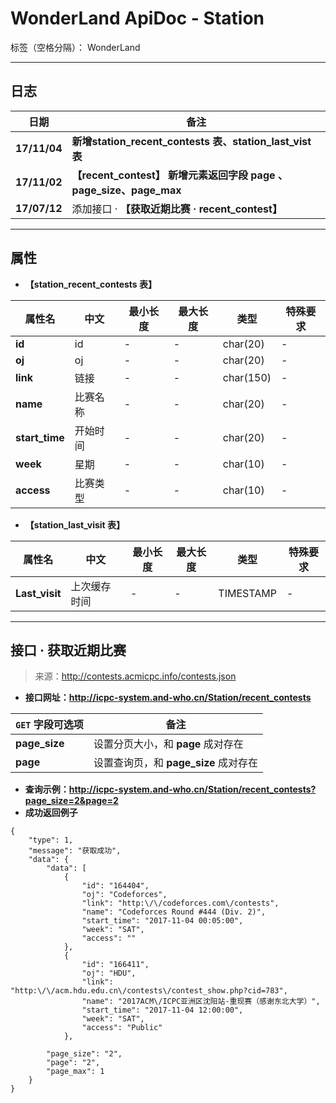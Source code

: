 ﻿# WonderLand ApiDoc - Station

标签（空格分隔）： WonderLand

---

## **日志**

| 日期         | 备注  
| ------------ | ------
| **17/11/04** | **新增station_recent_contests 表、station_last_vist 表**
| **17/11/02** | **【recent_contest】 新增元素返回字段 page 、page_size、page_max**
| **17/07/12** | 添加接口 · **【获取近期比赛 · recent_contest】**
 
---


## **属性**

- **【station_recent_contests 表】**

| 属性名        | 中文   | 最小长度 | 最大长度 | 类型      | 特殊要求
| ------------- | ------ | -------- | -------- | --------- | --------
| **id**        | id     | -        | -        | char(20)  | -
| **oj**        | oj     | -        | -        | char(20)  | -                     
| **link**      | 链接   | -        | -        | char(150) | - 
| **name**      |比赛名称| -        | -        | char(20)  | -
| **start_time**|开始时间| -        | -        | char(20) | - 
| **week**      | 星期   | -        | -        | char(10)  | -
| **access**    |比赛类型| -        | -        | char(10)  | - 



- **【station_last_visit 表】**

| 属性名        |     中文   | 最小长度 | 最大长度 | 类型      | 特殊要求
| ------------- | ---------- | -------- | -------- | --------- | --------
| **Last_visit** |上次缓存时间| -        | -        | TIMESTAMP | -

---


## **接口 · 获取近期比赛**

> 来源：http://contests.acmicpc.info/contests.json

- **接口网址：http://icpc-system.and-who.cn/Station/recent_contests**

| **`GET` 字段可选项** | 备注
| --------------- | --------
| **page_size**   | 设置分页大小，和 **page** 成对存在
| **page**        | 设置查询页，和 **page_size** 成对存在

- **查询示例：http://icpc-system.and-who.cn/Station/recent_contests?page_size=2&page=2**
- **成功返回例子**


```
{
	"type": 1,
	"message": "获取成功",
	"data": {
		"data": [
			{
				"id": "164404",
				"oj": "Codeforces",
				"link": "http:\/\/codeforces.com\/contests",
				"name": "Codeforces Round #444 (Div. 2)",
				"start_time": "2017-11-04 00:05:00",
				"week": "SAT",
				"access": ""
			},
			{
				"id": "166411",
				"oj": "HDU",
				"link": "http:\/\/acm.hdu.edu.cn\/contests\/contest_show.php?cid=783",
				"name": "2017ACM\/ICPC亚洲区沈阳站-重现赛（感谢东北大学）",
				"start_time": "2017-11-04 12:00:00",
				"week": "SAT",
				"access": "Public"
			},
			
		"page_size": "2",
		"page": "2",
		"page_max": 1
	}
}
```




